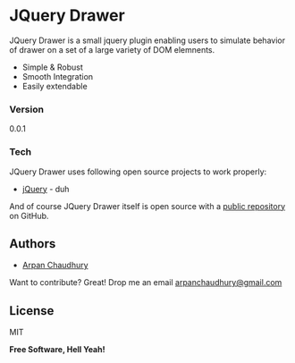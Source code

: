 # JQuery Drawer

JQuery Drawer is a small jquery plugin enabling users to simulate behavior of drawer on a set of a large variety of DOM elemnents.

  - Simple & Robust
  - Smooth Integration
  - Easily extendable

### Version
0.0.1

### Tech

JQuery Drawer uses following open source projects to work properly:

* [jQuery] - duh

And of course JQuery Drawer itself is open source with a [public repository][drawer]
 on GitHub.

Authors
----

- [Arpan Chaudhury]

Want to contribute? Great! Drop me an email arpanchaudhury@gmail.com

License
----

MIT

**Free Software, Hell Yeah!**

   [drawer]: <https://github.com/arpanchaudhury/jquery-drawer>
   [git-repo-url]: <https://github.com/arpanchaudhury/jquery-drawer.git>
   [Arpan Chaudhury]: <https://in.linkedin.com/in/arpanc>
   [jQuery]: <http://jquery.com>
